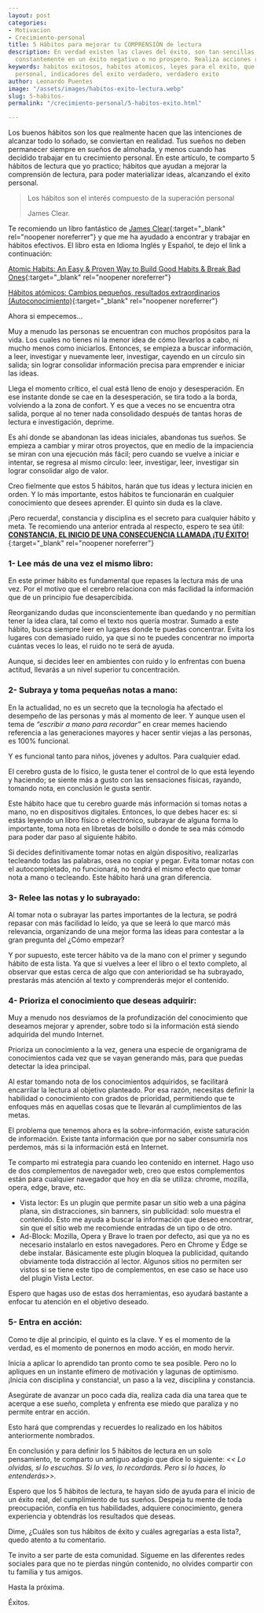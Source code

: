 ```yaml
---
layout: post
categories:
- Motivacion
- Crecimiento-personal
title: 5 Hábitos para mejorar tu COMPRENSIÓN de lectura
description: En verdad existen las claves del éxito, son tan sencillas que se aplican
  constantemente en un éxito negativo o no prospero. Realiza acciones repetitivas
keywords: habitos exitosos, habitos atomicos, leyes para el exito, que es el exito
  personal, indicadores del exito verdadero, verdadero exito
author: Leonardo Puentes
image: "/assets/images/habitos-exito-lectura.webp"
slug: 5-habitos-
permalink: "/crecimiento-personal/5-habitos-exito.html"

---
```

Los buenos hábitos son los que realmente hacen que las intenciones de alcanzar todo lo soñado, se conviertan en realidad. Tus sueños no deben permanecer siempre en sueños de almohada, y menos cuando has decidido trabajar en tu crecimiento personal. En este artículo, te comparto 5 hábitos de lectura que yo practico; hábitos que ayudan a mejorar la comprensión de lectura, para poder materializar ideas, alcanzando el éxito personal.

> Los hábitos son el interés compuesto de la superación personal
>
> James Clear.

Te recomiendo un libro fantástico de [James Clear](https://jamesclear.com/ "James Clear"){:target="_blank" rel="noopener noreferrer"} y que me ha ayudado a encontrar y trabajar en hábitos efectivos. El libro esta en Idioma Inglés y Español, te dejo el link a continuación:

[Atomic Habits: An Easy & Proven Way to Build Good Habits & Break Bad Ones](https://amzn.to/3mT8s8r "Atomic Habit"){:target="_blank" rel="noopener noreferrer"}

[Hábitos atómicos: Cambios pequeños, resultados extraordinarios (Autoconocimiento)](https://amzn.to/3yGckMJ "Habitos Atomicos en Español"){:target="_blank" rel="noopener noreferrer"}

Ahora si empecemos…

Muy a menudo las personas se encuentran con muchos propósitos para la vida. Los cuales no tienes ni la menor idea de cómo llevarlos a cabo, ni mucho menos como iniciarlos. Entonces, se empieza a buscar información, a leer, investigar y nuevamente leer, investigar, cayendo en un círculo sin salida; sin lograr consolidar información precisa para emprender e iniciar las ideas.

Llega el momento crítico, el cual está lleno de enojo y desesperación. En ese instante donde se cae en la desesperación, se tira todo a la borda, volviendo a la zona de confort. Y es que a veces no se encuentra otra salida, porque al no tener nada consolidado después de tantas horas de lectura e investigación, deprime.

Es ahí donde se abandonan las ideas iniciales, abandonas tus sueños. Se empieza a cambiar y mirar otros proyectos, que en medio de la impaciencia se miran con una ejecución más fácil; pero cuando se vuelve a iniciar e intentar, se regresa al mismo círculo: leer, investigar, leer, investigar sin lograr consolidar algo de valor.

Creo fielmente que estos 5 hábitos, harán que tus ideas y lectura inicien en orden. Y lo más importante, estos hábitos te funcionarán en cualquier conocimiento que desees aprender. El quinto sin duda es la clave.

¡Pero recuerda!, constancia y disciplina es el secreto para cualquier hábito y meta. Te recomiendo una anterior entrada al respecto, espero te sea útil: [**CONSTANCIA, EL INICIO DE UNA CONSECUENCIA LLAMADA ¡TU ÉXITO!**](/crecimiento-personal/constancia-inicio-exito.html "Lectura recomendada"){:target="_blank" rel="noopener noreferrer"}

### **1- Lee más de una vez el mismo libro:**

En este primer hábito es fundamental que repases la lectura más de una vez. Por el motivo que el cerebro relaciona con más facilidad la información que de un principio fue desapercibida.

Reorganizando dudas que inconscientemente iban quedando y no permitían tener la idea clara, tal como el texto nos quería mostrar. Sumado a este hábito, busca siempre leer en lugares donde te puedas concentrar. Evita los lugares con demasiado ruido, ya que si no te puedes concentrar no importa cuántas veces lo leas, el ruido no te será de ayuda.

Aunque, si decides leer en ambientes con ruido y lo enfrentas con buena actitud, llevarás a un nivel superior tu concentración.

### **2- Subraya y toma pequeñas notas a mano:**

En la actualidad, no es un secreto que la tecnología ha afectado el desempeño de las personas y más al momento de leer. Y aunque usen el tema de _“escribir a mano para recordar”_ en crear memes haciendo referencia a las generaciones mayores y hacer sentir viejas a las personas, es 100% funcional.

Y es funcional tanto para niños, jóvenes y adultos. Para cualquier edad.

El cerebro gusta de lo físico, le gusta tener el control de lo que está leyendo y haciendo; se siente más a gusto con las sensaciones físicas, rayando, tomando nota, en conclusión le gusta sentir.

Este hábito hace que tu cerebro guarde más información si tomas notas a mano, no en dispositivos digitales. Entonces, lo que debes hacer es: si estás leyendo un libro físico o electrónico, subrayar de alguna forma lo importante, toma nota en libretas de bolsillo o donde te sea más cómodo para poder dar paso al siguiente hábito.

Si decides definitivamente tomar notas en algún dispositivo, realizarlas tecleando todas las palabras, osea no copiar y pegar. Evita tomar notas con el autocompletado, no funcionará, no tendrá el mismo efecto que tomar nota a mano o tecleando. Este hábito hará una gran diferencia.

### **3- Relee las notas y lo subrayado:**

Al tomar nota o subrayar las partes importantes de la lectura, se podrá repasar con más facilidad lo leído, ya que se leerá lo que marcó más relevancia, organizando de una mejor forma las ideas para contestar a la gran pregunta del ¿Cómo empezar?

Y por supuesto, este tercer hábito va de la mano con el primer y segundo hábito de esta lista. Ya que si vuelves a leer el libro o el texto completo, al observar que estas cerca de algo que con anterioridad se ha subrayado, prestarás más atención al texto y comprenderás mejor el contenido.

### **4- Prioriza el conocimiento que deseas adquirir:**

Muy a menudo nos desviamos de la profundización del conocimiento que deseamos mejorar y aprender, sobre todo si la información está siendo adquirida del mundo Internet.

Prioriza un conocimiento a la vez, genera una especie de organigrama de conocimientos cada vez que se vayan generando más, para que puedas detectar la idea principal.

Al estar tomando nota de los conocimientos adquiridos, se facilitará encarrilar la lectura al objetivo planteado. Por esa razón, necesitas definir la habilidad o conocimiento con grados de prioridad, permitiendo que te enfoques más en aquellas cosas que te llevarán al cumplimientos de las metas.

El problema que tenemos ahora es la sobre-información, existe saturación de información. Existe tanta información que por no saber consumirla nos perdemos, más si la información está en Internet.

Te comparto mi estrategia para cuando leo contenido en internet. Hago uso de dos complementos de navegador web, creo que estos complementos están para cualquier navegador que hoy en día se utiliza: chrome, mozilla, opera, edge, brave, etc.

* Vista lector: Es un plugin que permite pasar un sitio web a una página plana, sin distracciones, sin banners, sin publicidad: solo muestra el contenido. Esto me ayuda a buscar la información que deseo encontrar, sin que el sitio web me recomiende entradas de un tipo o de otro.
* Ad-Block: Mozilla, Opera y Brave lo traen por defecto, asi que ya no es necesario instalarlo en estos navegadores. Pero en Chrome y Edge se debe instalar. Básicamente este plugin bloquea la publicidad, quitando obviamente toda distracción al lector. Algunos sitios no permiten ser vistos si se tiene este tipo de complementos, en ese caso se hace uso del plugin Vista Lector.

Espero que hagas uso de estas dos herramientas, eso ayudará bastante a enfocar tu atención en el objetivo deseado.

### **5- Entra en acción:**

Como te dije al principio, el quinto es la clave. Y es el momento de la verdad, es el momento de ponernos en modo acción, en modo hervir.

Inicia a aplicar lo aprendido tan pronto como te sea posible. Pero no lo apliques en un instante efímero de motivación y lagunas de optimismo. ¡Inicia con disciplina y constancia!, un paso a la vez, disciplina y constancia.

Asegúrate de avanzar un poco cada día, realiza cada día una tarea que te acerque a ese sueño, completa y enfrenta ese miedo que paraliza y no permite entrar en acción.

Esto hará que comprendas y recuerdes lo realizado en los hábitos anteriormente nombrados.

En conclusión y para definir los 5 hábitos de lectura en un solo pensamiento, te comparto un antiguo adagio que dice lo siguiente: _<< Lo olvidas, si lo escuchas. Si lo ves, lo recordarás. Pero si lo haces, lo entenderás>>._

Espero que los 5 hábitos de lectura, te hayan sido de ayuda para el inicio de un éxito real, del cumplimiento de tus sueños. Despeja tu mente de toda preocupación, confía en tus habilidades, adquiere conocimiento, genera experiencia y obtendrás los resultados que deseas.

Dime, ¿Cuáles son tus hábitos de éxito y cuáles agregarías a esta lista?, quedo atento a tu comentario.

Te invito a ser parte de esta comunidad. Sígueme en las diferentes redes sociales para que no te pierdas ningún contenido, no olvides compartir con tu familia y tus amigos.

Hasta la próxima.

Éxitos.